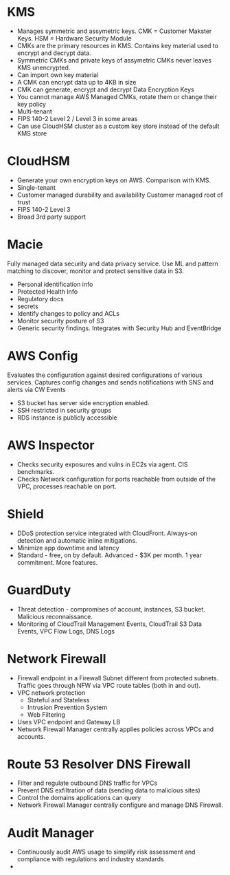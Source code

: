 # KMS
* Manages symmetric and assymetric keys. CMK = Customer Makster Keys. HSM = Hardware Security Module
* CMKs are the primary resources in KMS. Contains key material used to encrypt and decrypt data.
* Symmetric CMKs and private keys of assymetric CMKs never leaves KMS unencrypted.
* Can import own key material
* A CMK can encrypt data up to 4KB in size
* CMK can generate, encrypt and decrypt Data Encryption Keys
* You cannot manage AWS Managed CMKs, rotate them or change their key policy
* Multi-tenant
* FIPS 140-2 Level 2 / Level 3 in some areas
* Can use CloudHSM cluster as a custom key store instead of the default KMS store

# CloudHSM
* Generate your own encryption keys on AWS. Comparison with KMS.
* Single-tenant
* Customer managed durability and availability 
Customer managed root of trust
* FIPS 140-2 Level 3
* Broad 3rd party support

# Macie
Fully managed data security and data privacy service. Use ML and pattern matching to discover, monitor and protect sensitive data in S3.
* Personal identification info
* Protected Health Info
* Regulatory docs
* secrets
* Identify changes to policy and ACLs
* Monitor security posture of S3
* Generic security findings. Integrates with Security Hub and EventBridge

# AWS Config
Evaluates the configuration against desired configurations of various services. Captures config changes and sends notifications with SNS and alerts via CW Events
* S3 bucket has server side encryption enabled.
* SSH restricted in security groups
* RDS instance is publicly accessible

# AWS Inspector
* Checks security exposures and vulns in EC2s via agent. CIS benchmarks.
* Checks Network configuration for ports reachable from outside of the VPC, processes reachable on port.

# Shield
* DDoS protection service integrated with CloudFront. Always-on detection and automatic inline mitigations. 
* Minimize app downtime and latency
* Standard - free, on by default. Advanced - $3K per month. 1 year commitment. More features.

# GuardDuty
* Threat detection - compromises of account, instances, S3 bucket. Malicious reconnaissance.
* Monitoring of CloudTrail Management Events, CloudTrail S3 Data Events, VPC Flow Logs, DNS Logs

# Network Firewall
* Firewall endpoint in a Firewall Subnet different from protected subnets. Traffic goes through NFW via VPC route tables (both in and out).
* VPC network protection
  * Stateful and Stateless
  * Intrusion Prevention System
  * Web Filtering
* Uses VPC endpoint and Gateway LB
* Network Firewall Manager centrally applies policies across VPCs and accounts.

# Route 53 Resolver DNS Firewall
* Filter and regulate outbound DNS traffic for VPCs
* Prevent DNS exfiltration of data (sending data to malicious sites)
* Control the domains applications can query
* Network Firewall Manager centrally configure and manage DNS Firewall.

# Audit Manager
* Continuously audit AWS usage to simplify risk assessment and compliance with regulations and industry standards
* 
